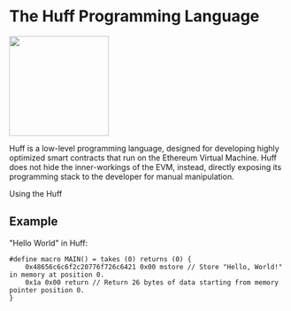 # The Huff Programming Language

<img src="https://i.imgur.com/I9IkxuW.png" height="180">

Huff is a low-level programming language, designed for developing highly optimized smart contracts that run on the Ethereum Virtual Machine. Huff does not hide the inner-workings of the EVM, instead, directly exposing its programming stack to the developer for manual manipulation.

Using the Huff

## Example

"Hello World" in Huff:

```
#define macro MAIN() = takes (0) returns (0) {
    0x48656c6c6f2c20776f726c6421 0x00 mstore // Store "Hello, World!" in memory at position 0.
    0x1a 0x00 return // Return 26 bytes of data starting from memory pointer position 0.
}
```
